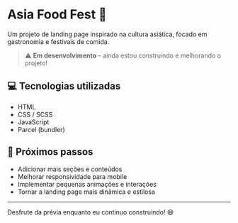 # Asia Food Fest 🍜

Um projeto de landing page inspirado na cultura asiática, focado em gastronomia e festivais de comida.  

> ⚠️ **Em desenvolvimento** – ainda estou construindo e melhorando o projeto!

## 💻 Tecnologias utilizadas
- HTML
- CSS / SCSS
- JavaScript
- Parcel (bundler)

## 🚧 Próximos passos
- Adicionar mais seções e conteúdos
- Melhorar responsividade para mobile
- Implementar pequenas animações e interações
- Tornar a landing page mais dinâmica e estilosa

---

Desfrute da prévia enquanto eu continuo construindo! 😄

